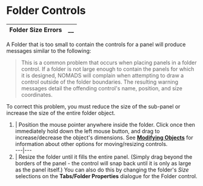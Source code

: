 # Folder Controls   
  
**Folder Size Errors** |  **__**  
---|---  
  
A Folder that is too small to contain the controls for a panel will produce messages similar to the following:

> This is a common problem that occurs when placing panels in a folder control. If a folder is not large enough to contain the panels for which it is designed, NOMADS will complain when attempting to draw a control outside of the folder boundaries. The resulting warning messages detail the offending control's name, position, and size coordinates.

To correct this problem, you must reduce the size of the sub-panel or increase the size of the entire folder object.

1. |  Position the mouse pointer anywhere inside the folder. Click once then immediately hold down the left mouse button, and drag to increase/decrease the object's dimensions. See **[Modifying Objects](../../Panel%20Designer/Drawing%20and%20Modifying%20Panel%20Objects/Modifying%20Objects.md)** for information about other options for moving/resizing controls.  
---|---  
2. |  Resize the folder until it fills the entire panel. (Simply drag beyond the borders of the panel - the control will snap back until it is only as large as the panel itself.) You can also do this by changing the folder's _Size_ selections on the **Tabs/Folder Properties** dialogue for the Folder control.
